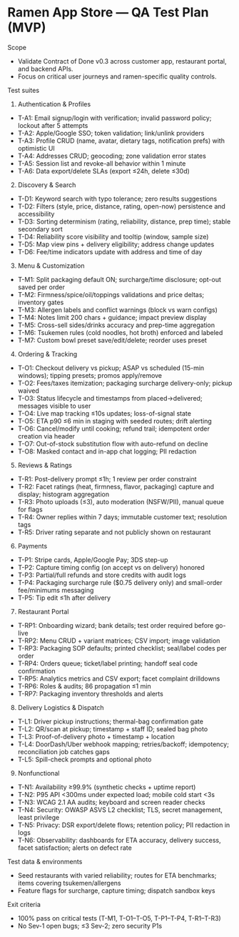 # Ramen App Store — QA Test Plan (MVP)

Scope
- Validate Contract of Done v0.3 across customer app, restaurant portal, and backend APIs.
- Focus on critical user journeys and ramen-specific quality controls.

Test suites
1) Authentication & Profiles
- T-A1: Email signup/login with verification; invalid password policy; lockout after 5 attempts
- T-A2: Apple/Google SSO; token validation; link/unlink providers
- T-A3: Profile CRUD (name, avatar, dietary tags, notification prefs) with optimistic UI
- T-A4: Addresses CRUD; geocoding; zone validation error states
- T-A5: Session list and revoke-all behavior within 1 minute
- T-A6: Data export/delete SLAs (export ≤24h, delete ≤30d)

2) Discovery & Search
- T-D1: Keyword search with typo tolerance; zero results suggestions
- T-D2: Filters (style, price, distance, rating, open-now) persistence and accessibility
- T-D3: Sorting determinism (rating, reliability, distance, prep time); stable secondary sort
- T-D4: Reliability score visibility and tooltip (window, sample size)
- T-D5: Map view pins + delivery eligibility; address change updates
- T-D6: Fee/time indicators update with address and time of day

3) Menu & Customization
- T-M1: Split packaging default ON; surcharge/time disclosure; opt-out saved per order
- T-M2: Firmness/spice/oil/toppings validations and price deltas; inventory gates
- T-M3: Allergen labels and conflict warnings (block vs warn configs)
- T-M4: Notes limit 200 chars + guidance; impact preview display
- T-M5: Cross-sell sides/drinks accuracy and prep-time aggregation
- T-M6: Tsukemen rules (cold noodles, hot broth) enforced and labeled
- T-M7: Custom bowl preset save/edit/delete; reorder uses preset

4) Ordering & Tracking
- T-O1: Checkout delivery vs pickup; ASAP vs scheduled (15-min windows); tipping presets; promos apply/remove
- T-O2: Fees/taxes itemization; packaging surcharge delivery-only; pickup waived
- T-O3: Status lifecycle and timestamps from placed→delivered; messages visible to user
- T-O4: Live map tracking ≤10s updates; loss-of-signal state
- T-O5: ETA p90 ≤6 min in staging with seeded routes; drift alerting
- T-O6: Cancel/modify until cooking; refund trail; idempotent order creation via header
- T-O7: Out-of-stock substitution flow with auto-refund on decline
- T-O8: Masked contact and in-app chat logging; PII redaction

5) Reviews & Ratings
- T-R1: Post-delivery prompt ≤1h; 1 review per order constraint
- T-R2: Facet ratings (heat, firmness, flavor, packaging) capture and display; histogram aggregation
- T-R3: Photo uploads (≤3), auto moderation (NSFW/PII), manual queue for flags
- T-R4: Owner replies within 7 days; immutable customer text; resolution tags
- T-R5: Driver rating separate and not publicly shown on restaurant

6) Payments
- T-P1: Stripe cards, Apple/Google Pay; 3DS step-up
- T-P2: Capture timing config (on accept vs on delivery) honored
- T-P3: Partial/full refunds and store credits with audit logs
- T-P4: Packaging surcharge rule ($0.75 delivery only) and small-order fee/minimums messaging
- T-P5: Tip edit ≤1h after delivery

7) Restaurant Portal
- T-RP1: Onboarding wizard; bank details; test order required before go-live
- T-RP2: Menu CRUD + variant matrices; CSV import; image validation
- T-RP3: Packaging SOP defaults; printed checklist; seal/label codes per order
- T-RP4: Orders queue; ticket/label printing; handoff seal code confirmation
- T-RP5: Analytics metrics and CSV export; facet complaint drilldowns
- T-RP6: Roles & audits; 86 propagation ≤1 min
- T-RP7: Packaging inventory thresholds and alerts

8) Delivery Logistics & Dispatch
- T-L1: Driver pickup instructions; thermal-bag confirmation gate
- T-L2: QR/scan at pickup; timestamp + staff ID; sealed bag photo
- T-L3: Proof-of-delivery photo + timestamp + location
- T-L4: DoorDash/Uber webhook mapping; retries/backoff; idempotency; reconciliation job catches gaps
- T-L5: Spill-check prompts and optional photo

9) Nonfunctional
- T-N1: Availability ≥99.9% (synthetic checks + uptime report)
- T-N2: P95 API <300ms under expected load; mobile cold start <3s
- T-N3: WCAG 2.1 AA audits; keyboard and screen reader checks
- T-N4: Security: OWASP ASVS L2 checklist; TLS, secret management, least privilege
- T-N5: Privacy: DSR export/delete flows; retention policy; PII redaction in logs
- T-N6: Observability: dashboards for ETA accuracy, delivery success, facet satisfaction; alerts on defect rate

Test data & environments
- Seed restaurants with varied reliability; routes for ETA benchmarks; items covering tsukemen/allergens
- Feature flags for surcharge, capture timing; dispatch sandbox keys

Exit criteria
- 100% pass on critical tests (T-M1, T-O1–T-O5, T-P1–T-P4, T-R1–T-R3)
- No Sev-1 open bugs; ≤3 Sev-2; zero security P1s


